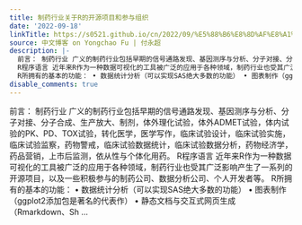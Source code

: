 ```yaml
---
title: 制药行业关于R的开源项目和参与组织
date: '2022-09-18'
linkTitle: https://s0521.github.io/cn/2022/09/%E5%88%B6%E8%8D%AF%E8%A1%8C%E4%B8%9A%E5%85%B3%E4%BA%8Er%E7%9A%84%E5%BC%80%E6%BA%90%E9%A1%B9%E7%9B%AE%E5%92%8C%E5%8F%82%E4%B8%8E%E7%BB%84%E7%BB%87/
source: 中文博客 on Yongchao Fu | 付永超
description: |-
  前言： 制药行业 广义的制药行业包括早期的信号通路发现、基因测序与分析、分子对接、分子合成、生产放大、制剂，体外理化试验，体外ADMET试验，体内试验的PK、PD、TOX试验，转化医学，医学写作，临床试验设计，临床试验实施，临床试验监察，药物警戒，临床试验数据统计，临床试验数据分析，药物经济学，药品营销，上市后监测，依从性与个体化用药。
  R程序语言 近年来R作为一种数据可视化的工具被广泛的应用于各种领域，制药行业也受其广泛影响产生了一系列的开源项目，以及一些积极参与的制药公司、数据分析公司、个人开发者等。
  R所拥有的基本的功能： • 数据统计分析（可以实现SAS绝大多数的功能） • 图表制作（ggplot2添加包是著名的代表作） • 静态文档与交互式网页生成（Rmarkdown、Sh ...
disable_comments: true
---
```

前言： 制药行业 广义的制药行业包括早期的信号通路发现、基因测序与分析、分子对接、分子合成、生产放大、制剂，体外理化试验，体外ADMET试验，体内试验的PK、PD、TOX试验，转化医学，医学写作，临床试验设计，临床试验实施，临床试验监察，药物警戒，临床试验数据统计，临床试验数据分析，药物经济学，药品营销，上市后监测，依从性与个体化用药。
R程序语言 近年来R作为一种数据可视化的工具被广泛的应用于各种领域，制药行业也受其广泛影响产生了一系列的开源项目，以及一些积极参与的制药公司、数据分析公司、个人开发者等。
R所拥有的基本的功能： • 数据统计分析（可以实现SAS绝大多数的功能） • 图表制作（ggplot2添加包是著名的代表作） • 静态文档与交互式网页生成（Rmarkdown、Sh ...